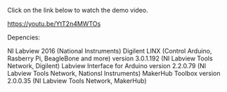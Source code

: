 Click on the link below to watch the demo video.

https://youtu.be/YtT2n4MWTOs

Depencies:

NI Labview 2016 (National Instruments)
Digilent LINX (Control Arduino, Rasberry Pi, BeagleBone and more) version 3.0.1.192 (NI Labview Tools Network, Digilent)
Labview Interface for Arduino version 2.2.0.79 (NI Labview Tools Network, Nationsl Instruments)
MakerHub Toolbox version 2.0.0.35 (NI Labview Tools Network, MakerHub)
